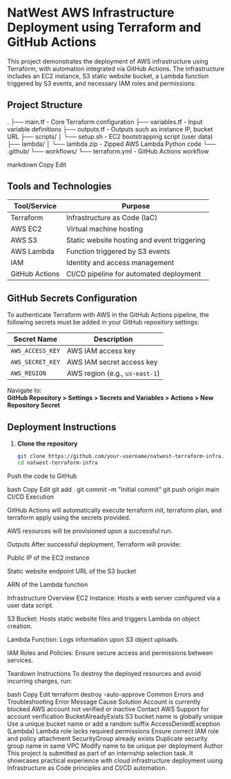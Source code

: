 # NatWest AWS Infrastructure Deployment using Terraform and GitHub Actions

This project demonstrates the deployment of AWS infrastructure using Terraform, with automation integrated via GitHub Actions. The infrastructure includes an EC2 instance, S3 static website bucket, a Lambda function triggered by S3 events, and necessary IAM roles and permissions.

## Project Structure

. ├── main.tf - Core Terraform configuration ├── variables.tf - Input variable definitions ├── outputs.tf - Outputs such as instance IP, bucket URL ├── scripts/ │ └── setup.sh - EC2 bootstrapping script (user data) ├── lambda/ │ └── lambda.zip - Zipped AWS Lambda Python code └── .github/ └── workflows/ └── terraform.yml - GitHub Actions workflow

markdown
Copy
Edit

## Tools and Technologies

| Tool/Service       | Purpose                                      |
|--------------------|----------------------------------------------|
| Terraform          | Infrastructure as Code (IaC)                 |
| AWS EC2            | Virtual machine hosting                      |
| AWS S3             | Static website hosting and event triggering  |
| AWS Lambda         | Function triggered by S3 events              |
| IAM                | Identity and access management               |
| GitHub Actions     | CI/CD pipeline for automated deployment      |

## GitHub Secrets Configuration

To authenticate Terraform with AWS in the GitHub Actions pipeline, the following secrets must be added in your GitHub repository settings:

| Secret Name        | Description                                 |
|--------------------|---------------------------------------------|
| `AWS_ACCESS_KEY`   | AWS IAM access key                          |
| `AWS_SECRET_KEY`   | AWS IAM secret access key                   |
| `AWS_REGION`       | AWS region (e.g., `us-east-1`)              |

Navigate to:  
**GitHub Repository > Settings > Secrets and Variables > Actions > New Repository Secret**

## Deployment Instructions

1. **Clone the repository**
   ```bash
   git clone https://github.com/your-username/natwest-terraform-infra.git
   cd natwest-terraform-infra
Push the code to GitHub

bash
Copy
Edit
git add .
git commit -m "Initial commit"
git push origin main
CI/CD Execution

GitHub Actions will automatically execute terraform init, terraform plan, and terraform apply using the secrets provided.

AWS resources will be provisioned upon a successful run.

Outputs
After successful deployment, Terraform will provide:

Public IP of the EC2 instance

Static website endpoint URL of the S3 bucket

ARN of the Lambda function

Infrastructure Overview
EC2 Instance: Hosts a web server configured via a user data script.

S3 Bucket: Hosts static website files and triggers Lambda on object creation.

Lambda Function: Logs information upon S3 object uploads.

IAM Roles and Policies: Ensure secure access and permissions between services.

Teardown Instructions
To destroy the deployed resources and avoid incurring charges, run:

bash
Copy
Edit
terraform destroy -auto-approve
Common Errors and Troubleshooting
Error Message	Cause	Solution
Account is currently blocked	AWS account not verified or inactive	Contact AWS Support for account verification
BucketAlreadyExists	S3 bucket name is globally unique	Use a unique bucket name or add a random suffix
AccessDeniedException (Lambda)	Lambda role lacks required permissions	Ensure correct IAM role and policy attachment
SecurityGroup already exists	Duplicate security group name in same VPC	Modify name to be unique per deployment
Author
This project is submitted as part of an internship selection task. It showcases practical experience with cloud infrastructure deployment using Infrastructure as Code principles and CI/CD automation.
